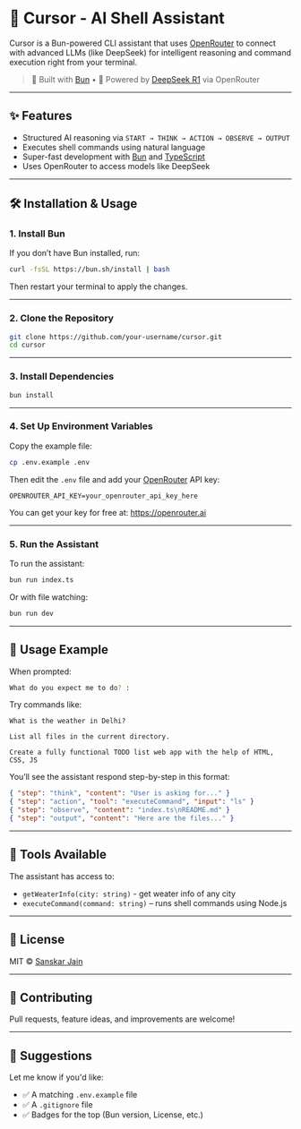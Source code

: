 # 🧠 Cursor - AI Shell Assistant

Cursor is a Bun-powered CLI assistant that uses [OpenRouter](https://openrouter.ai) to connect with advanced LLMs (like DeepSeek) for intelligent reasoning and command execution right from your terminal.

> 🔧 Built with [Bun](https://bun.sh) • 🧠 Powered by [DeepSeek R1](https://huggingface.co/deepseek-ai/DeepSeek-R1-0528) via OpenRouter

---

## ✨ Features

- Structured AI reasoning via `START → THINK → ACTION → OBSERVE → OUTPUT`
- Executes shell commands using natural language
- Super-fast development with [Bun](https://bun.sh) and [TypeScript](https://www.typescriptlang.org/)
- Uses OpenRouter to access models like DeepSeek

---

## 🛠️ Installation & Usage

### 1. Install Bun  
If you don’t have Bun installed, run:

```bash
curl -fsSL https://bun.sh/install | bash
```

Then restart your terminal to apply the changes.

---

### 2. Clone the Repository

```bash
git clone https://github.com/your-username/cursor.git
cd cursor
```

---

### 3. Install Dependencies

```bash
bun install
```

---

### 4. Set Up Environment Variables

Copy the example file:

```bash
cp .env.example .env
```

Then edit the `.env` file and add your [OpenRouter](https://openrouter.ai) API key:

```env
OPENROUTER_API_KEY=your_openrouter_api_key_here
```

You can get your key for free at: https://openrouter.ai

---

### 5. Run the Assistant

To run the assistant:

```bash
bun run index.ts
```

Or with file watching:

```bash
bun run dev
```

---

## 💬 Usage Example

When prompted:

```bash
What do you expect me to do? :
```

Try commands like:

```
What is the weather in Delhi?

List all files in the current directory.

Create a fully functional TODO list web app with the help of HTML, CSS, JS

```

You’ll see the assistant respond step-by-step in this format:

```json
{ "step": "think", "content": "User is asking for..." }
{ "step": "action", "tool": "executeCommand", "input": "ls" }
{ "step": "observe", "content": "index.ts\nREADME.md" }
{ "step": "output", "content": "Here are the files..." }
```

---

## 🔧 Tools Available

The assistant has access to:
- `getWeaterInfo(city: string)` - get weater info of any city 
- `executeCommand(command: string)` – runs shell commands using Node.js

---

## 📄 License

MIT © [Sanskar Jain](https://github.com/sans-byte)

---

## 🤝 Contributing

Pull requests, feature ideas, and improvements are welcome!

---

## 📎 Suggestions

Let me know if you'd like:

- ✅ A matching `.env.example` file  
- ✅ A `.gitignore` file  
- ✅ Badges for the top (Bun version, License, etc.)